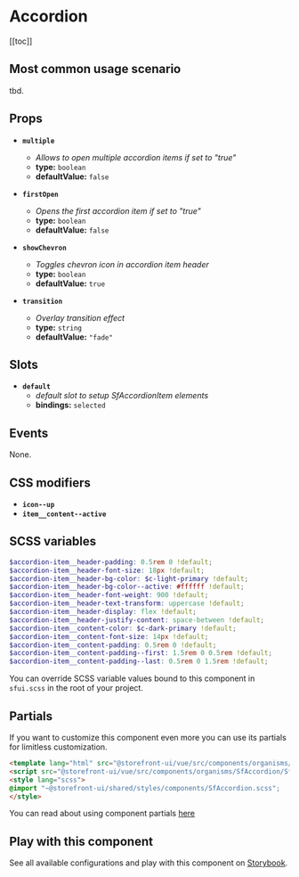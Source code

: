 # Accordion

<!-- No Component description -->


[[toc]]


## Most common usage scenario

tbd.


## Props

- **`multiple`**
  - _Allows to open multiple accordion items if set to "true"_
  - **type:** `boolean`
  - **defaultValue:** `false`

- **`firstOpen`**
  - _Opens the first accordion item if set to "true"_
  - **type:** `boolean`
  - **defaultValue:** `false`

- **`showChevron`**
  - _Toggles chevron icon in accordion item header_
  - **type:** `boolean`
  - **defaultValue:** `true`

- **`transition`**
  - _Overlay transition effect_
  - **type:** `string`
  - **defaultValue:** `"fade"`


## Slots

- **`default`**
  - _default slot to setup SfAccordionItem elements_
  - **bindings:** `selected`


## Events

None.


## CSS modifiers

- **`icon--up`**
- **`item__content--active`**


## SCSS variables

```scss
$accordion-item__header-padding: 0.5rem 0 !default;
$accordion-item__header-font-size: 18px !default;
$accordion-item__header-bg-color: $c-light-primary !default;
$accordion-item__header-bg-color--active: #ffffff !default;
$accordion-item__header-font-weight: 900 !default;
$accordion-item__header-text-transform: uppercase !default;
$accordion-item__header-display: flex !default;
$accordion-item__header-justify-content: space-between !default;
$accordion-item__content-color: $c-dark-primary !default;
$accordion-item__content-font-size: 14px !default;
$accordion-item__content-padding: 0.5rem 0 !default;
$accordion-item__content-padding--first: 1.5rem 0 0.5rem !default;
$accordion-item__content-padding--last: 0.5rem 0 1.5rem !default;
```

You can override SCSS variable values bound to this component in `sfui.scss` in the root of your project.


## Partials

If you want to customize this component even more you can use its partials for limitless customization.

```html
<template lang="html" src="@storefront-ui/vue/src/components/organisms/SfAccordion/SfAccordion.html"></template>
<script src="@storefront-ui/vue/src/components/organisms/SfAccordion/SfAccordion.js"></script>
<style lang="scss">
@import "~@storefront-ui/shared/styles/components/SfAccordion.scss";
</style>
```

You can read about using component partials [here](docs.storefrontui.io/customization)


## Play with this component

See all available configurations and play with this component on <a href="https://storybook.storefrontui.io/?path=/story/">Storybook</a>.
